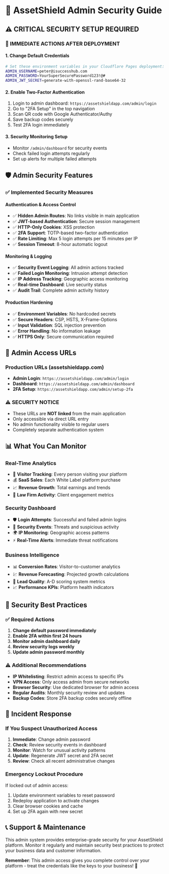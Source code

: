 # 🔐 AssetShield Admin Security Guide

## ⚠️ CRITICAL SECURITY SETUP REQUIRED

### 🚨 IMMEDIATE ACTIONS AFTER DEPLOYMENT

#### 1. Change Default Credentials
```bash
# Set these environment variables in your Cloudflare Pages deployment:
ADMIN_USERNAME=peter@isuccesshub.com
ADMIN_PASSWORD=YourSuperSecurePassword123!@#
ADMIN_JWT_SECRET=generate-with-openssl-rand-base64-32
```

#### 2. Enable Two-Factor Authentication
1. Login to admin dashboard: `https://assetshieldapp.com/admin/login`
2. Go to "2FA Setup" in the top navigation
3. Scan QR code with Google Authenticator/Authy
4. Save backup codes securely
5. Test 2FA login immediately

#### 3. Security Monitoring Setup
- Monitor `/admin/dashboard` for security events
- Check failed login attempts regularly
- Set up alerts for multiple failed attempts

## 🛡️ Admin Security Features

### ✅ Implemented Security Measures

#### **Authentication & Access Control**
- ✅ **Hidden Admin Routes**: No links visible in main application
- ✅ **JWT-based Authentication**: Secure session management
- ✅ **HTTP-Only Cookies**: XSS protection
- ✅ **2FA Support**: TOTP-based two-factor authentication
- ✅ **Rate Limiting**: Max 5 login attempts per 15 minutes per IP
- ✅ **Session Timeout**: 8-hour automatic logout

#### **Monitoring & Logging**
- ✅ **Security Event Logging**: All admin actions tracked
- ✅ **Failed Login Monitoring**: Intrusion attempt detection  
- ✅ **IP Address Tracking**: Geographic access monitoring
- ✅ **Real-time Dashboard**: Live security status
- ✅ **Audit Trail**: Complete admin activity history

#### **Production Hardening**
- ✅ **Environment Variables**: No hardcoded secrets
- ✅ **Secure Headers**: CSP, HSTS, X-Frame-Options
- ✅ **Input Validation**: SQL injection prevention
- ✅ **Error Handling**: No information leakage
- ✅ **HTTPS Only**: Secure communication required

## 🔗 Admin Access URLs

### Production URLs (assetshieldapp.com)
- **Admin Login**: `https://assetshieldapp.com/admin/login`
- **Dashboard**: `https://assetshieldapp.com/admin/dashboard` 
- **2FA Setup**: `https://assetshieldapp.com/admin/setup-2fa`

### ⚠️ SECURITY NOTICE
- These URLs are **NOT linked** from the main application
- Only accessible via direct URL entry
- No admin functionality visible to regular users
- Completely separate authentication system

## 📊 What You Can Monitor

### Real-Time Analytics
- 👥 **Visitor Tracking**: Every person visiting your platform
- 💰 **SaaS Sales**: Each White Label platform purchase  
- 📈 **Revenue Growth**: Total earnings and trends
- 🏢 **Law Firm Activity**: Client engagement metrics

### Security Dashboard
- 🛡️ **Login Attempts**: Successful and failed admin logins
- 🚨 **Security Events**: Threats and suspicious activity
- 🌍 **IP Monitoring**: Geographic access patterns
- ⚡ **Real-Time Alerts**: Immediate threat notifications

### Business Intelligence
- 📊 **Conversion Rates**: Visitor-to-customer analytics
- 💹 **Revenue Forecasting**: Projected growth calculations
- 🎯 **Lead Quality**: A-D scoring system metrics
- 📈 **Performance KPIs**: Platform health indicators

## 🔐 Security Best Practices

### ✅ Required Actions
1. **Change default password immediately**
2. **Enable 2FA within first 24 hours**
3. **Monitor admin dashboard daily**
4. **Review security logs weekly**
5. **Update admin password monthly**

### ⚠️ Additional Recommendations
- **IP Whitelisting**: Restrict admin access to specific IPs
- **VPN Access**: Only access admin from secure networks
- **Browser Security**: Use dedicated browser for admin access
- **Regular Audits**: Monthly security review and updates
- **Backup Codes**: Store 2FA backup codes securely offline

## 🚨 Incident Response

### If You Suspect Unauthorized Access
1. **Immediate**: Change admin password
2. **Check**: Review security events in dashboard  
3. **Monitor**: Watch for unusual activity patterns
4. **Update**: Regenerate JWT secret and 2FA secret
5. **Review**: Check all recent administrative changes

### Emergency Lockout Procedure
If locked out of admin access:
1. Update environment variables to reset password
2. Redeploy application to activate changes
3. Clear browser cookies and cache
4. Set up 2FA again with new secret

## 📞 Support & Maintenance

This admin system provides enterprise-grade security for your AssetShield platform. Monitor it regularly and maintain security best practices to protect your business data and customer information.

**Remember**: This admin access gives you complete control over your platform - treat the credentials like the keys to your business! 🔑